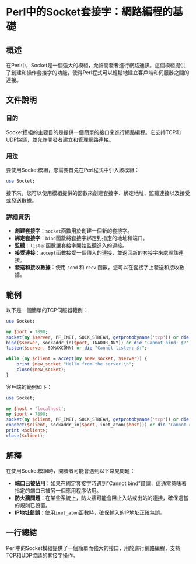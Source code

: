 <!--
Meta Description: # Perl中的Socket套接字：網路編程的基礎 ## 概述 在Perl中，Socket是一個強大的模組，允許開發者進行網路通訊。這個模組提供了創建和操作套接字的功能，使得Perl程式可以輕鬆地建立客戶端和伺服器之間的連接。 ## 文件說明 ### 目的 Socket模組的主要目的是提供一個簡單的...
Meta Keywords: socket, cannot, server, die, client
-->

# Perl中的Socket套接字：網路編程的基礎

## 概述
在Perl中，Socket是一個強大的模組，允許開發者進行網路通訊。這個模組提供了創建和操作套接字的功能，使得Perl程式可以輕鬆地建立客戶端和伺服器之間的連接。

## 文件說明
### 目的
Socket模組的主要目的是提供一個簡單的接口來進行網路編程。它支持TCP和UDP協議，並允許開發者建立和管理網路連接。

### 用法
要使用Socket模組，您需要首先在Perl程式中引入該模組：

```perl
use Socket;
```

接下來，您可以使用模組提供的函數來創建套接字、綁定地址、監聽連接以及接受或發送數據。

### 詳細資訊
- **創建套接字**：`socket`函數用於創建一個新的套接字。
- **綁定套接字**：`bind`函數將套接字綁定到指定的地址和端口。
- **監聽**：`listen`函數讓套接字開始監聽進入的連接。
- **接受連接**：`accept`函數接受一個傳入的連接，並返回新的套接字來處理該連接。
- **發送和接收數據**：使用 `send` 和 `recv` 函數，您可以在套接字上發送和接收數據。

## 範例
以下是一個簡單的TCP伺服器範例：

```perl
use Socket;

my $port = 7890;
socket(my $server, PF_INET, SOCK_STREAM, getprotobyname('tcp')) or die "Cannot create socket: $!";
bind($server, sockaddr_in($port, INADDR_ANY)) or die "Cannot bind: $!";
listen($server, SOMAXCONN) or die "Cannot listen: $!";

while (my $client = accept(my $new_socket, $server)) {
    print $new_socket "Hello from the server!\n";
    close($new_socket);
}
```

客戶端的範例如下：

```perl
use Socket;

my $host = 'localhost';
my $port = 7890;
socket(my $client, PF_INET, SOCK_STREAM, getprotobyname('tcp')) or die "Cannot create socket: $!";
connect($client, sockaddr_in($port, inet_aton($host))) or die "Cannot connect: $!";
print <$client>;
close($client);
```

## 解釋
在使用Socket模組時，開發者可能會遇到以下常見問題：
- **端口已被佔用**：如果在綁定套接字時遇到“Cannot bind”錯誤，這通常意味著指定的端口已被另一個應用程序佔用。
- **防火牆問題**：在某些系統上，防火牆可能會阻止入站或出站的連接，確保適當的規則已設置。
- **IP地址錯誤**：使用`inet_aton`函數時，確保輸入的IP地址正確無誤。

## 一行總結
Perl中的Socket模組提供了一個簡單而強大的接口，用於進行網路編程，支持TCP和UDP協議的套接字操作。